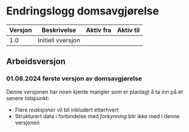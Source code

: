 # Endringslogg domsavgjørelse

| Versjon | Beskrivelse       | Aktiv fra  | Aktiv til |
|---------|-------------------|------------|----------|
| 1.0     | Initiell vversjon |            ||

## Arbeidsversjon 
### 01.08.2024 første versjon av domsavgjørelse
Denne versjonen har noen kjente mangler som er planlagt å ta inn på et senere tidspunkt:
* Flere _reaksjoner_ vil bli inkludert etterhvert
* Strukturert data i forbindelse med _forkynning_ blir ikke med i denne versjonen